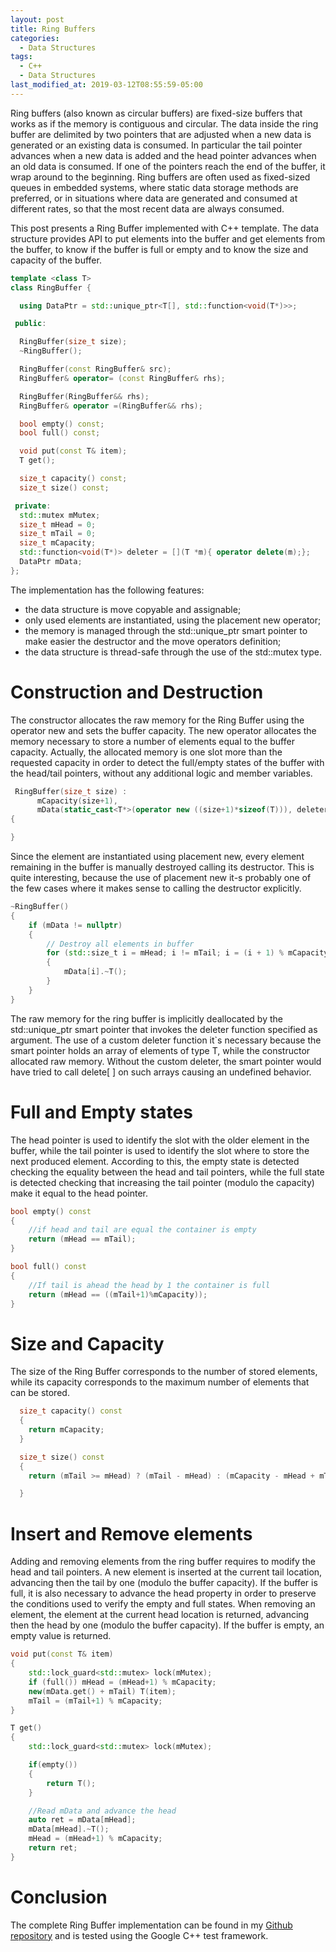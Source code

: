 ```yaml
---
layout: post
title: Ring Buffers
categories:
  - Data Structures
tags:
  - C++
  - Data Structures
last_modified_at: 2019-03-12T08:55:59-05:00
---
```


Ring buffers (also known as circular buffers) are fixed-size buffers that works
as if the memory is contiguous and circular. The data inside the ring buffer are
delimited by two pointers that are adjusted when a new data is generated or an
existing data is consumed. In particular the tail pointer advances when a new
data is added and the head pointer advances when an old data is consumed. If one
of the pointers reach the end of the buffer, it wrap around to the
beginning. Ring buffers are often used as fixed-sized queues in embedded
systems, where static data storage methods are preferred, or in situations where
data are generated and consumed at different rates, so that the most recent data are always consumed.

This post presents a Ring Buffer implemented with C++ template. The data structure provides API to put
elements into the buffer and get elements from the buffer, to know if the buffer
is full or empty and to know the size and capacity of the buffer.

```cpp
template <class T>
class RingBuffer {

  using DataPtr = std::unique_ptr<T[], std::function<void(T*)>>;

 public:

  RingBuffer(size_t size);
  ~RingBuffer();

  RingBuffer(const RingBuffer& src);
  RingBuffer& operator= (const RingBuffer& rhs);

  RingBuffer(RingBuffer&& rhs);
  RingBuffer& operator =(RingBuffer&& rhs);

  bool empty() const;
  bool full() const;

  void put(const T& item);
  T get();

  size_t capacity() const;
  size_t size() const;

 private:
  std::mutex mMutex;
  size_t mHead = 0;
  size_t mTail = 0;
  size_t mCapacity;
  std::function<void(T*)> deleter = [](T *m){ operator delete(m);};
  DataPtr mData;
};
```

The implementation has the following features:

* the data structure is move copyable and assignable;
* only used elements are instantiated, using the placement new operator;
* the memory is managed through the std::unique_ptr smart pointer to make easier
  the destructor and the move operators definition;
* the data structure is thread-safe through the use of the std::mutex type.

# Construction and Destruction

The constructor allocates the raw memory for the Ring Buffer using the operator
new and sets the buffer capacity.  The new operator allocates the memory necessary
to store a number of elements equal to the buffer capacity. Actually, the
allocated memory is one slot more than the requested capacity in order to detect
the full/empty states of the buffer with the head/tail pointers, without any
additional logic and member variables.

```cpp
 RingBuffer(size_t size) :
      mCapacity(size+1),
      mData(static_cast<T*>(operator new ((size+1)*sizeof(T))), deleter)
{

}
```
Since the element are instantiated using placement new, every element remaining in
the buffer is manually destroyed calling its destructor. This is quite
interesting, because the use of placement new it-s probably one of the few cases
where it makes sense to calling the destructor explicitly.

```cpp
~RingBuffer()
{
    if (mData != nullptr)
    {
        // Destroy all elements in buffer
        for (std::size_t i = mHead; i != mTail; i = (i + 1) % mCapacity)
        {
            mData[i].~T();
        }
    }
}
```

The raw memory for the ring buffer is implicitly deallocated by the
std::unique_ptr smart pointer that invokes the deleter function specified as
argument. The use of a custom deleter function it`s necessary because the smart
pointer holds an array of elements of type T, while the constructor allocated
raw memory. Without the custom deleter, the smart pointer would have tried to
call delete[ ] on such arrays causing an undefined behavior.

# Full and Empty states

The head pointer is used to identify the slot with the older element in the buffer, while the
tail pointer is used to identify the slot where to store the next produced
element. According to this, the empty state is detected checking the equality
between the head and tail pointers, while the full state is detected checking that
increasing the tail pointer (modulo the capacity) make it equal to the head pointer.

```cpp
bool empty() const
{
    //if head and tail are equal the container is empty
    return (mHead == mTail);
}

bool full() const
{
    //If tail is ahead the head by 1 the container is full
    return (mHead == ((mTail+1)%mCapacity));
}
```

# Size and Capacity

The size of the Ring Buffer corresponds to the number of stored elements, while
its capacity corresponds to the maximum number of elements that can be stored.

```cpp
  size_t capacity() const
  {
    return mCapacity;
  }

  size_t size() const
  {
    return (mTail >= mHead) ? (mTail - mHead) : (mCapacity - mHead + mTail);

  }
```

# Insert and Remove elements

Adding and removing elements from the ring buffer requires to modify the head and
tail pointers. A new element is inserted at the current tail location, advancing
then the tail by one (modulo the buffer capacity). If the buffer is full, it is
also necessary to advance the head property in order to preserve the conditions
used to verify the empty and full states. When removing an element, the element
at the current head location is returned, advancing then the head by one (modulo the buffer capacity).
If the buffer is empty, an empty value is returned.

```cpp
void put(const T& item)
{
    std::lock_guard<std::mutex> lock(mMutex);
    if (full()) mHead = (mHead+1) % mCapacity;
    new(mData.get() + mTail) T(item);
    mTail = (mTail+1) % mCapacity;
}

T get()
{
    std::lock_guard<std::mutex> lock(mMutex);

    if(empty())
    {
        return T();
    }

    //Read mData and advance the head
    auto ret = mData[mHead];
    mData[mHead].~T();
    mHead = (mHead+1) % mCapacity;
    return ret;
}
```

# Conclusion

The complete Ring Buffer implementation can be found in my [Github
repository](https://github.com/feranco/data-structures/tree/master/circular_buffer)
and is tested using the Google C++ test framework.
